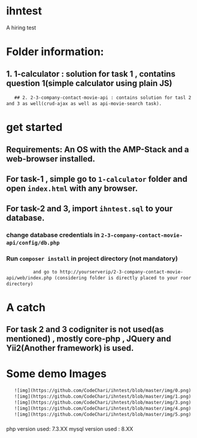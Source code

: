 # ihntest
A hiring test


# Folder information:

  ## 1. 1-calculator : solution for task 1 , contatins question 1(simple calculator using plain JS)
       
       ## 2. 2-3-company-contact-movie-api : contains solution for tasl 2 and 3 as well(crud-ajax as well as api-movie-search task).
        
        
# get started

   ## Requirements: An OS with the AMP-Stack and a web-browser installed.
       
   ## For task-1 , simple go to `1-calculator` folder and open `index.html` with any browser.
       
   ## For task-2 and 3, import `ihntest.sql` to your database.
   ### change database credentials in  `2-3-company-contact-movie-api/config/db.php` 
   ### Run `composer install` in project directory (not mandatory)
       
              and go to http://yourserverip/2-3-company-contact-movie-api/web/index.php (considering folder is directly placed to your roor directory)
             


# A catch
   ## For task 2 and 3 codigniter is not used(as mentioned) , mostly core-php , JQuery and Yii2(Another framework) is used.
         
         
         
# Some demo Images
       ![img](https://github.com/CodeChari/ihntest/blob/master/img/0.png)
       ![img](https://github.com/CodeChari/ihntest/blob/master/img/1.png)
       ![img](https://github.com/CodeChari/ihntest/blob/master/img/3.png)
       ![img](https://github.com/CodeChari/ihntest/blob/master/img/4.png)
       ![img](https://github.com/CodeChari/ihntest/blob/master/img/5.png)






#####

php version used: 7.3.XX
mysql version used : 8.XX
